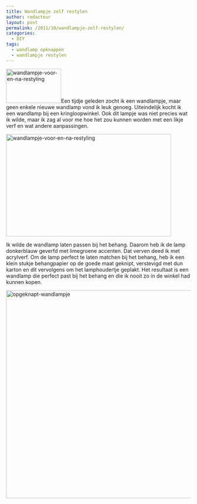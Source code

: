 ```yaml
---
title: Wandlampje zelf restylen
author: redacteur
layout: post
permalink: /2011/10/wandlampje-zelf-restylen/
categories:
  - DIY
tags:
  - wandlamp opknappen
  - wandlampje restylen
---
```

<img class="alignleft size-thumbnail wp-image-2274" title="wandlampje-voor-en-na-restyling" src="http://www.schildertuin.nl/wordpress/wp-content/uploads/2011/10/wandlampje-voor-en-na-restyling-150x93.jpg" alt="wandlampje-voor-en-na-restyling" width="150" height="93" />Een tijdje geleden zocht ik een wandlampje, maar geen enkele nieuwe wandlamp vond ik leuk genoeg. Uiteindelijk kocht ik een wandlamp bij een kringloopwinkel. Ook dit lampje was niet precies wat ik wilde, maar ik zag al voor me hoe het zou kunnen worden met een likje verf en wat andere aanpassingen.<!--more-->

<!--lees meer over de wandlamp-->

<img class="aligncenter size-full wp-image-2274" title="wandlampje-voor-en-na-restyling" src="http://www.schildertuin.nl/wordpress/wp-content/uploads/2011/10/wandlampje-voor-en-na-restyling.jpg" alt="wandlampje-voor-en-na-restyling" width="450" height="279" />

Ik wilde de wandlamp laten passen bij het behang. Daarom heb ik de lamp donkerblauw geverfd met limegroene accenten. Dat verven deed ik met acrylverf. Om de lamp perfect te laten matchen bij het behang, heb ik een klein stukje behangpapier op de goede maat geknipt, verstevigd met dun karton en dit vervolgens om het lamphoudertje geplakt. Het resultaat is een wandlamp die perfect past bij het behang en die ik nooit zo in de winkel had kunnen kopen.

<img class="aligncenter size-full wp-image-2275" title="opgeknapt-wandlampje" src="http://www.schildertuin.nl/wordpress/wp-content/uploads/2011/10/opgeknapt-wandlampje.jpg" alt="opgeknapt-wandlampje" width="567" height="567" />